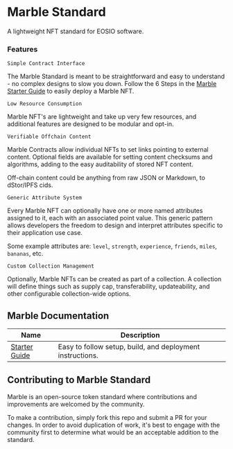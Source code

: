 # Marble Standard
A lightweight NFT standard for EOSIO software.

### Features

`Simple Contract Interface`

The Marble Standard is meant to be straightforward and easy to understand - no complex designs to slow you down. Follow the 6 Steps in the [Marble Starter Guide](docs/StarterGuide.md) to easily deploy a Marble NFT.

`Low Resource Consumption`

Marble NFT's are lightweight and take up very few resources, and additional features are designed to be modular and opt-in.

`Verifiable Offchain Content`

Marble Contracts allow individual NFTs to set links pointing to external content. Optional fields are available for setting content checksums and algorithms, adding to the easy auditability of stored NFT content.

Off-chain content could be anything from raw JSON or Markdown, to dStor/IPFS cids.

`Generic Attribute System`

Every Marble NFT can optionally have one or more named attributes assigned to it, each with an associated point value. This generic pattern allows developers the freedom to design and interpret attributes specific to their application use case.

Some example attributes are: `level`, `strength`, `experience`, `friends`, `miles`, `bananas`, etc.

`Custom Collection Management`

Optionally, Marble NFTs can be created as part of a collection. A collection will define things such as supply cap, transferability, updateability, and other configurable collection-wide options.

## Marble Documentation

| Name | Description |
| --- | --- |
| [Starter Guide](docs/StarterGuide.md) | Easy to follow setup, build, and deployment instructions. |

## Contributing to Marble Standard

Marble is an open-source token standard where contributions and improvements are welcomed by the community.

To make a contribution, simply fork this repo and submit a PR for your changes. In order to avoid duplication of work, it's best to engage with the community first to determine what would be an acceptable addition to the standard.